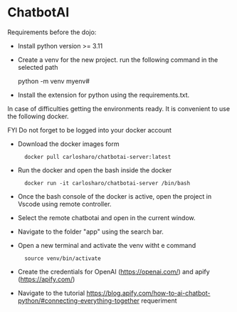 ﻿# ChatbotAI
Requirements before the dojo:

- Install python version >= 3.11

- Create a venv for the new project.
	run the following command in the selected path 

	python -m venv myenv#
- Install the extension for python using the requirements.txt.


In case of difficulties getting the environments ready. It is convenient to use the following docker.

FYI Do not forget to be logged into your docker account
- Download the docker images form 

		docker pull carlosharo/chatbotai-server:latest
- Run the docker and open the bash inside the docker

  		docker run -it carlosharo/chatbotai-server /bin/bash 
	
- Once the bash console of the docker is active, open the project in Vscode using remote controller.

- Select the remote chatbotai and open in the current window.

- Navigate to the folder "app" using the search bar.

- Open a new terminal and activate the venv witht e command

        source venv/bin/activate

- Create the credentials for OpenAI (https://openai.com/) and apify (https://apify.com/) 

- Navigate to the tutorial https://blog.apify.com/how-to-ai-chatbot-python/#connecting-everything-together
requeriment
